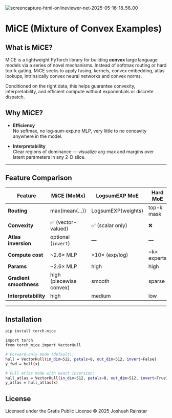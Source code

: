![screencapture-html-onlineviewer-net-2025-05-16-18_56_00](https://github.com/user-attachments/assets/6762668c-2351-43ff-adcb-f7fb37ce7b11)


      
# MiCE (Mixture of Convex Examples)

## What is MiCE?

MiCE is a lightweight PyTorch library for building **convex** large language models via a series of novel mechanisms.  Instead of softmax routing or hard top-k gating, MiCE seeks to apply fusing, kernels, convex embedding, atlas lookups, intrinsically convex neural networks and convex norms.

Conditioned on the right data, this helps guarantee convexity, interpretability, and efficient compute without exponentials or discrete dispatch.

## Why MiCE?

- **Efficiency**  
  No softmax, no log-sum-exp,no MLP, very little to no concavity anywhere in the model.

- **Interpretability**  
  Clear regions of dominance — visualize arg-max and margins over latent parameters in any 2-D slice.  

---

## Feature Comparison

| Feature               | MiCE (MoMx)            | LogsumEXP MoE       | Hard MoE         | Standard MLP |
|-----------------------|------------------------|-------------------|------------------|--------------|
| **Routing**           | max(mean(…))           | LogsumEXP(weights)  | top-k mask       | none         |
| **Convexity**         | ✅ (vector-valued)      | ✅ (scalar only)  | ❌                | ❌            |
| **Atlas inversion**   | optional (`invert`)    | —                 | —                | —            |
| **Compute cost**      | ~2.6× MLP              | >10× (exp/log)    | ~k× experts      | baseline     |
| **Params**            | ~2.6× MLP              | high              | high             | baseline     |
| **Gradient smoothness**| high (piecewise convex)| smooth            | sparse           | smooth       |
| **Interpretability**  | high                   | medium            | low              | low          |

---

## Installation

```bash
pip install torch-mice

import torch
from torch_mice import VectorHull

# Forward-only mode (default):
hull = VectorHull(in_dim=512, petals=8, out_dim=512, invert=False)
y_fwd = hull(x)

# Full atlas mode with exact inversion:
hull_atlas = VectorHull(in_dim=512, petals=8, out_dim=512, invert=True)
y_atlas = hull_atlas(x)

```
## License

Licensed under the Gratis Public License © 2025 Joshuah Rainstar

